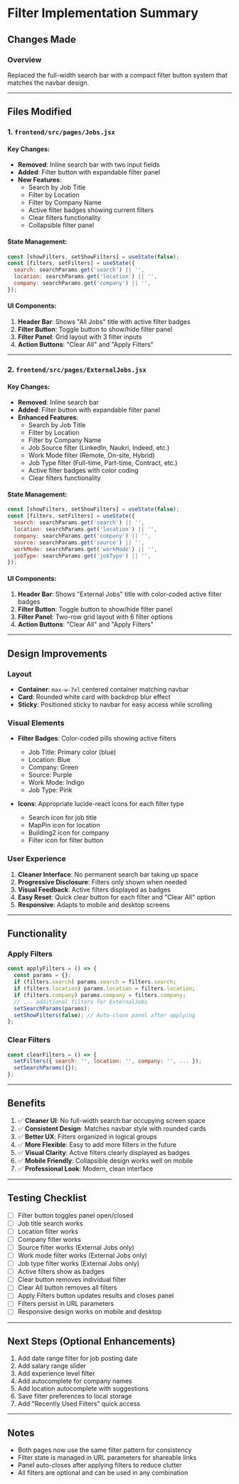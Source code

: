 # Filter Implementation Summary

## Changes Made

### Overview
Replaced the full-width search bar with a compact filter button system that matches the navbar design.

---

## Files Modified

### 1. `frontend/src/pages/Jobs.jsx`

#### Key Changes:
- **Removed**: Inline search bar with two input fields
- **Added**: Filter button with expandable filter panel
- **New Features**:
  - Search by Job Title
  - Filter by Location
  - Filter by Company Name
  - Active filter badges showing current filters
  - Clear filters functionality
  - Collapsible filter panel

#### State Management:
```javascript
const [showFilters, setShowFilters] = useState(false);
const [filters, setFilters] = useState({
  search: searchParams.get('search') || '',
  location: searchParams.get('location') || '',
  company: searchParams.get('company') || '',
});
```

#### UI Components:
1. **Header Bar**: Shows "All Jobs" title with active filter badges
2. **Filter Button**: Toggle button to show/hide filter panel
3. **Filter Panel**: Grid layout with 3 filter inputs
4. **Action Buttons**: "Clear All" and "Apply Filters"

---

### 2. `frontend/src/pages/ExternalJobs.jsx`

#### Key Changes:
- **Removed**: Inline search bar
- **Added**: Filter button with expandable filter panel
- **Enhanced Features**:
  - Search by Job Title
  - Filter by Location
  - Filter by Company Name
  - Job Source filter (LinkedIn, Naukri, Indeed, etc.)
  - Work Mode filter (Remote, On-site, Hybrid)
  - Job Type filter (Full-time, Part-time, Contract, etc.)
  - Active filter badges with color coding
  - Clear filters functionality

#### State Management:
```javascript
const [showFilters, setShowFilters] = useState(false);
const [filters, setFilters] = useState({
  search: searchParams.get('search') || '',
  location: searchParams.get('location') || '',
  company: searchParams.get('company') || '',
  source: searchParams.get('source') || '',
  workMode: searchParams.get('workMode') || '',
  jobType: searchParams.get('jobType') || '',
});
```

#### UI Components:
1. **Header Bar**: Shows "External Jobs" title with color-coded active filter badges
2. **Filter Button**: Toggle button to show/hide filter panel
3. **Filter Panel**: Two-row grid layout with 6 filter options
4. **Action Buttons**: "Clear All" and "Apply Filters"

---

## Design Improvements

### Layout
- **Container**: `max-w-7xl` centered container matching navbar
- **Card**: Rounded white card with backdrop blur effect
- **Sticky**: Positioned sticky to navbar for easy access while scrolling

### Visual Elements
- **Filter Badges**: Color-coded pills showing active filters
  - Job Title: Primary color (blue)
  - Location: Blue
  - Company: Green
  - Source: Purple
  - Work Mode: Indigo
  - Job Type: Pink

- **Icons**: Appropriate lucide-react icons for each filter type
  - Search icon for job title
  - MapPin icon for location
  - Building2 icon for company
  - Filter icon for filter button

### User Experience
1. **Cleaner Interface**: No permanent search bar taking up space
2. **Progressive Disclosure**: Filters only shown when needed
3. **Visual Feedback**: Active filters displayed as badges
4. **Easy Reset**: Quick clear button for each filter and "Clear All" option
5. **Responsive**: Adapts to mobile and desktop screens

---

## Functionality

### Apply Filters
```javascript
const applyFilters = () => {
  const params = {};
  if (filters.search) params.search = filters.search;
  if (filters.location) params.location = filters.location;
  if (filters.company) params.company = filters.company;
  // ... additional filters for ExternalJobs
  setSearchParams(params);
  setShowFilters(false); // Auto-close panel after applying
};
```

### Clear Filters
```javascript
const clearFilters = () => {
  setFilters({ search: '', location: '', company: '', ... });
  setSearchParams({});
};
```

---

## Benefits

1. ✅ **Cleaner UI**: No full-width search bar occupying screen space
2. ✅ **Consistent Design**: Matches navbar style with rounded cards
3. ✅ **Better UX**: Filters organized in logical groups
4. ✅ **More Flexible**: Easy to add more filters in the future
5. ✅ **Visual Clarity**: Active filters clearly displayed as badges
6. ✅ **Mobile Friendly**: Collapsible design works well on mobile
7. ✅ **Professional Look**: Modern, clean interface

---

## Testing Checklist

- [ ] Filter button toggles panel open/closed
- [ ] Job title search works
- [ ] Location filter works
- [ ] Company filter works
- [ ] Source filter works (External Jobs only)
- [ ] Work mode filter works (External Jobs only)
- [ ] Job type filter works (External Jobs only)
- [ ] Active filters show as badges
- [ ] Clear button removes individual filter
- [ ] Clear All button removes all filters
- [ ] Apply Filters button updates results and closes panel
- [ ] Filters persist in URL parameters
- [ ] Responsive design works on mobile and desktop

---

## Next Steps (Optional Enhancements)

1. Add date range filter for job posting date
2. Add salary range slider
3. Add experience level filter
4. Add autocomplete for company names
5. Add location autocomplete with suggestions
6. Save filter preferences to local storage
7. Add "Recently Used Filters" quick access

---

## Notes

- Both pages now use the same filter pattern for consistency
- Filter state is managed in URL parameters for shareable links
- Panel auto-closes after applying filters to reduce clutter
- All filters are optional and can be used in any combination
